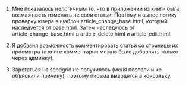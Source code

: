 1. Мне показалось нелогичным то, что в приложении из книги была возмажность изменять не свои статьи. Поэтому я вынес логику проверку юзера в шаблон article_change_base.html, который наследуется от base.html. Затем наследуюсь от article_change_base.html в article_delete.html и article_edit.html.

2. Я добавил возможность комментировать статьи со страницы их просмотра (в книге комментарии можно было добавлять только через админку).

3. Зарегаться на sendgrid не получилось (меня послали и не объяснили причину), поэтому письма выводятся в консольку.
